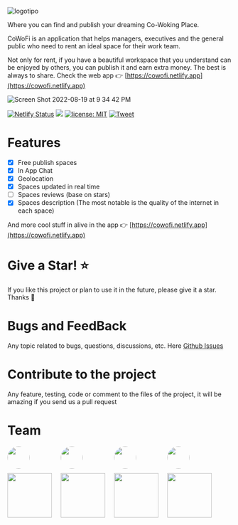 ![logotipo](https://user-images.githubusercontent.com/77460748/185724409-88df3ed8-40a6-4ba1-b22b-167485e5977c.png)

Where you can find and publish your dreaming Co-Woking Place.

CoWoFi is an application that helps managers, executives and the general public who need to rent an ideal space for their work team.

Not only for rent, if you have a beautiful workspace that you understand can be enjoyed by others, you can publish it and earn extra money. The best is always to share. Check the web app :point_right: [https://cowofi.netlify.app](https://cowofi.netlify.app)

![Screen Shot 2022-08-19 at 9 34 42 PM](https://user-images.githubusercontent.com/77460748/185724387-a28786d7-7275-48d3-b428-ae974bfe06b0.png)

[![Netlify Status](https://api.netlify.com/api/v1/badges/89d87ac7-8ea6-4bf0-9bf7-47f6568f9abc/deploy-status)](https://app.netlify.com/sites/cowofi/deploys) <a href="./CONTRIBUTING.md"><img src="https://img.shields.io/badge/PRs-welcome-brightgreen.svg"></a> <a href="https://opensource.org/licenses/MIT"><img src="https://img.shields.io/badge/license-MIT-blue.svg" alt="license: MIT"></a> [![Tweet](https://img.shields.io/twitter/url/http/shields.io.svg?style=social)](https://twitter.com/intent/tweet?text=Where%20you%20can%20find%20and%20publish%20your%20dreaming%20Co-Woking%20Place&url=https://github.com/Cowofi/cowofi&hashtags=cowofi)

# Features

- [x] Free publish spaces
- [x] In App Chat
- [x] Geolocation
- [x] Spaces updated in real time
- [ ] Spaces reviews (base on stars)
- [x] Spaces description (The most notable is the quality of the internet in each space)

And more cool stuff in alive in the app :point_right: [https://cowofi.netlify.app](https://cowofi.netlify.app)

# Give a Star! ⭐

If you like this project or plan to use it in the future, please give it a star. Thanks 🙏

# Bugs and FeedBack

Any topic related to bugs, questions, discussions, etc. Here [Github Issues](https://github.com/Cowofi/cowofi/issues)

# Contribute to the project

Any feature, testing, code or comment to the files of the project, it will be amazing if you send us a pull request

# Team

<div style="display:flex; gap:20px;" >
        <div >
            <a href="https://github.com/itsalb3rt" target="__blank" style="display:flex; flex-direction:column; align-content:center; text-align:center; gap:10px;" >
                <img src="https://avatars.githubusercontent.com/u/35310226?v=4" width="50"  style="border-radius:50%;"/>
                <img src="https://img.shields.io/badge/Vue.js-35495E?style=for-the-badge&logo=vue.js&logoColor=4FC08D" width=100 />
            </a>
        </div>
         <div >
            <a href="https://github.com/chakrihacker" target="__blank" style="display:flex; flex-direction:column; align-content:center; text-align:center; gap:10px;">
                <img src="https://avatars.githubusercontent.com/u/5210019?v=4" width="50"  style="border-radius:50%;"/>
                <img src="https://img.shields.io/badge/JavaScript-F7DF1E?style=for-the-badge&logo=javascript&logoColor=black" width=100 />
            </a>
        </div>
        <div >
            <a href="https://github.com/rafieltq" target="__blank" style="display:flex; flex-direction:column; align-content:center; text-align:center; gap:10px;" >
                <img src="https://avatars.githubusercontent.com/u/44907530?v=4" width="50"  style="border-radius:50%;"/>
                <img src="https://img.shields.io/badge/Figma-F24E1E?style=for-the-badge&logo=figma&logoColor=white" width=100 />
            </a>
        </div>
            <div >
            <a href="https://github.com/pcabreram1234" target="__blank" style="display:flex; flex-direction:column; align-content:center; text-align:center; gap:10px;" >
                <img src="https://avatars.githubusercontent.com/u/77460748?v=4" width="50"  style="border-radius:50%;"/>
                <img src="https://img.shields.io/badge/Notion-000000?style=for-the-badge&logo=notion&logoColor=white" width=100 />
            </a>
        </div>
        
 </div>

